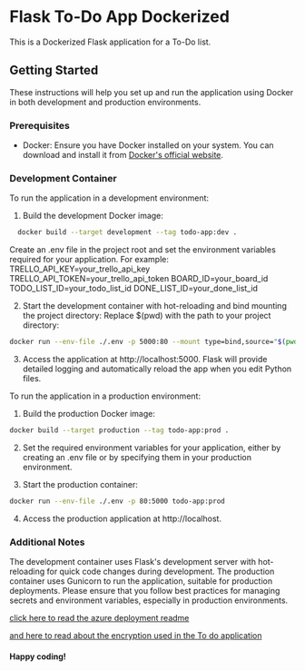 # Flask To-Do App Dockerized

This is a Dockerized Flask application for a To-Do list.

## Getting Started

These instructions will help you set up and run the application using Docker in both development and production environments.

### Prerequisites

- Docker: Ensure you have Docker installed on your system. You can download and install it from [Docker's official website](https://www.docker.com/get-started).

### Development Container

To run the application in a development environment:

1. Build the development Docker image:
```bash
  docker build --target development --tag todo-app:dev .
```

Create an .env file in the project root and set the environment variables required for your application. For example:
TRELLO_API_KEY=your_trello_api_key
TRELLO_API_TOKEN=your_trello_api_token
BOARD_ID=your_board_id
TODO_LIST_ID=your_todo_list_id
DONE_LIST_ID=your_done_list_id


2. Start the development container with hot-reloading and bind mounting the project directory:  Replace $(pwd) with the path to your project directory:
```bash
docker run --env-file ./.env -p 5000:80 --mount type=bind,source="$(pwd)"/todo_app,target=/app/todo_app todo-app:dev
```

3. Access the application at http://localhost:5000. Flask will provide detailed logging and automatically reload the app when you edit Python files.

To run the application in a production environment:

1. Build the production Docker image:
```bash
docker build --target production --tag todo-app:prod .
```
2. Set the required environment variables for your application, either by creating an .env file or by specifying them in your production environment.

3. Start the production container:
```bash
docker run --env-file ./.env -p 80:5000 todo-app:prod
```
4. Access the production application at http://localhost.

### Additional Notes
The development container uses Flask's development server with hot-reloading for quick code changes during development.
The production container uses Gunicorn to run the application, suitable for production deployments.
Please ensure that you follow best practices for managing secrets and environment variables, especially in production environments.

[click here to read the azure deployment readme](./readme_azure_deployment_steps.md)


[and here to read about the encryption used in the To do application](./readme_encryption_status.md)

#### Happy coding!

